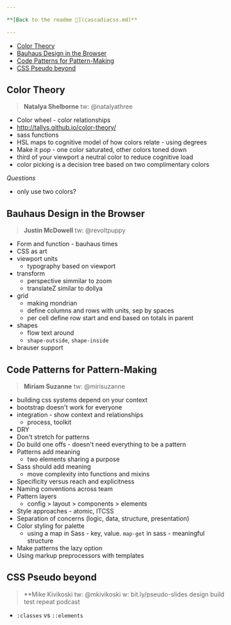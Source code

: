 ```yaml
---

**[Back to the readme 📖](cascadiacss.md)**

---
```



<!-- MarkdownTOC -->

- [Color Theory](#color-theory)
- [Bauhaus Design in the Browser](#bauhaus-design-in-the-browser)
- [Code Patterns for Pattern-Making](#code-patterns-for-pattern-making)
- [CSS Pseudo beyond](#css-pseudo-beyond)

<!-- /MarkdownTOC -->


## Color Theory
> **Natalya Shelborne**
> tw: @natalyathree

* Color wheel - color relationships
* http://tallys.github.io/color-theory/
* sass functions 
* HSL maps to cognitive model of how colors relate - using degrees
* Make it pop - one color saturated, other colors toned down
* third of your viewport a neutral color to reduce cognitive load 
* color picking is a decision tree based on two complimentary colors

_Questions_
* only use two colors?

## Bauhaus Design in the Browser
> **Justin McDowell**
> tw: @revoltpuppy

* Form and function - bauhaus times
* CSS as art
* viewport units
  * typography based on viewport 
* transform
  * perspective simmilar to zoom
  * translateZ similar to dollya
* grid
  * making mondrian
  * define columns and rows with units, sep by spaces
  * per cell define row start and end based on totals in parent
* shapes
  * flow text around
  * `shape-outside`, `shape-inside`
* brauser support 

## Code Patterns for Pattern-Making
> **Miriam Suzanne**
> tw: @mirisuzanne

* building css systems depend on your context
* bootstrap doesn't work for everyone
* integration - show context and relationships
  * process, toolkit
* DRY
* Don't stretch for patterns
* Do build one offs - doesn't need everything to be a pattern
* Patterns add meaning
  * two elements sharing a purpose 
* Sass should add meaning 
  * move complexity into functions and mixins
* Specificity versus reach and explicitness
* Naming conventions across team
* Pattern layers
  * config > layout > components > elements
* Style approaches - atomic, ITCSS
* Separation of concerns (logic, data, structure, presentation)
* Color styling for palette
  * using a map in Sass - key, value. `map-get` in sass - meaningful structure
* Make patterns the lazy option
* Using markup preprocessors with templates

## CSS Pseudo beyond
> **Mike Kivikoski
> tw: @mkivikoski
> w: bit.ly/pseudo-slides
> design build test repeat podcast

* `:classes` vs `::elements`

